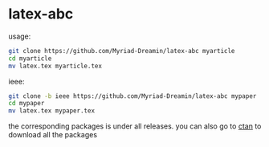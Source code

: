 # latex-abc

usage:
```bash
git clone https://github.com/Myriad-Dreamin/latex-abc myarticle
cd myarticle
mv latex.tex myarticle.tex
```

ieee:

```bash
git clone -b ieee https://github.com/Myriad-Dreamin/latex-abc mypaper
cd mypaper
mv latex.tex mypaper.tex
```

the corresponding packages is under all releases. 
you can also go to [ctan][ctan] to download all the packages

[ctan]: https://www.ctan.org/
